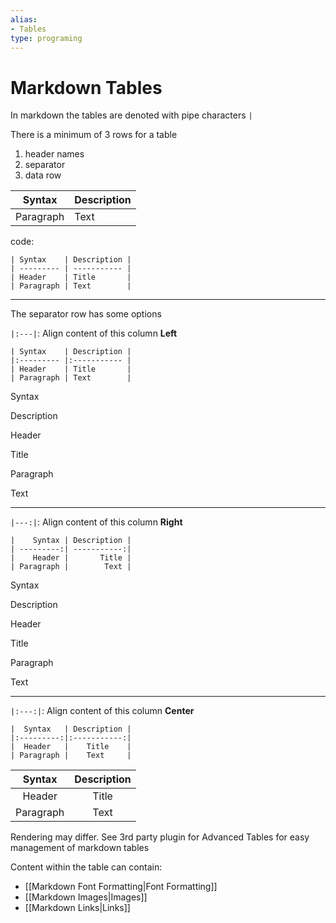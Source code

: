 ```yaml
---
alias:
- Tables 
type: programing
---
```

# Markdown Tables

In markdown the tables are denoted with pipe characters `|`

There is a minimum of 3 rows for a table

1.  header names
2.  separator
3.  data row

|Syntax	|Description|
| --------- | ----------- |
|Paragraph	|Text|

code:

```
| Syntax    | Description |
| --------- | ----------- |
| Header    | Title       |
| Paragraph | Text        |
```

---

The separator row has some options

`|:---|`: Align content of this column **Left**

```
| Syntax    | Description |
|:--------- |:----------- |
| Header    | Title       |
| Paragraph | Text        |
```

Syntax

Description

Header

Title

Paragraph

Text

---

`|---:|`: Align content of this column **Right**

```
|    Syntax | Description |
| ---------:| -----------:|
|    Header |       Title |
| Paragraph |        Text |
```

Syntax

Description

Header

Title

Paragraph

Text

---

`|:---:|`: Align content of this column **Center**

```
|  Syntax   | Description |
|:---------:|:-----------:|
|  Header   |    Title    |
| Paragraph |    Text     |
```

|Syntax	|Description|
|:---------:|:-----------:|
|Header	|Title|
|Paragraph	|Text|

Rendering may differ. See 3rd party plugin for Advanced Tables for easy management of markdown tables

Content within the table can contain:

-   [[Markdown Font Formatting|Font Formatting]]
-   [[Markdown Images|Images]]
-   [[Markdown  Links|Links]]